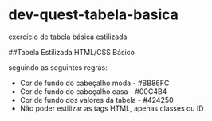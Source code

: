 # dev-quest-tabela-basica
exercício de tabela básica estilizada

##Tabela Estilizada HTML/CSS Básico

 seguindo as seguintes regras:
- Cor de fundo do cabeçalho moda - #BB86FC
- Cor de fundo do cabeçalho casa - #00C4B4
- Cor de fundo dos valores da tabela - #424250
- Não poder estilizar as tags HTML, apenas classes ou ID

